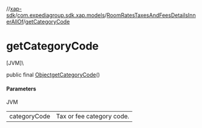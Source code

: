 //[xap-sdk](../../../index.md)/[com.expediagroup.sdk.xap.models](../index.md)/[RoomRatesTaxesAndFeesDetailsInnerAllOf](index.md)/[getCategoryCode](get-category-code.md)

# getCategoryCode

[JVM]\

public final [Object](https://docs.oracle.com/javase/8/docs/api/java/lang/Object.html)[getCategoryCode](get-category-code.md)()

#### Parameters

JVM

| | |
|---|---|
| categoryCode | Tax or fee category code. |
